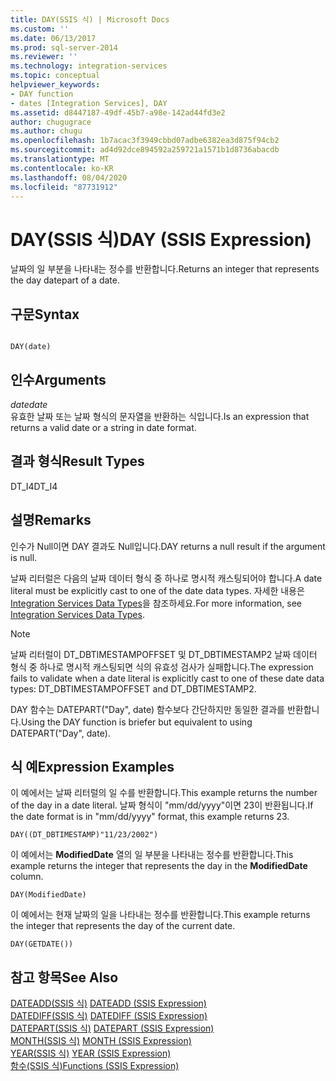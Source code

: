 ```yaml
---
title: DAY(SSIS 식) | Microsoft Docs
ms.custom: ''
ms.date: 06/13/2017
ms.prod: sql-server-2014
ms.reviewer: ''
ms.technology: integration-services
ms.topic: conceptual
helpviewer_keywords:
- DAY function
- dates [Integration Services], DAY
ms.assetid: d8447187-49df-45b7-a98e-142ad44fd3e2
author: chugugrace
ms.author: chugu
ms.openlocfilehash: 1b7acac3f3949cbbd07adbe6382ea3d875f94cb2
ms.sourcegitcommit: ad4d92dce894592a259721a1571b1d8736abacdb
ms.translationtype: MT
ms.contentlocale: ko-KR
ms.lasthandoff: 08/04/2020
ms.locfileid: "87731912"
---
```

# <a name="day-ssis-expression"></a><span data-ttu-id="19038-102">DAY(SSIS 식)</span><span class="sxs-lookup"><span data-stu-id="19038-102">DAY (SSIS Expression)</span></span>
  <span data-ttu-id="19038-103">날짜의 일 부분을 나타내는 정수를 반환합니다.</span><span class="sxs-lookup"><span data-stu-id="19038-103">Returns an integer that represents the day datepart of a date.</span></span>  
  
## <a name="syntax"></a><span data-ttu-id="19038-104">구문</span><span class="sxs-lookup"><span data-stu-id="19038-104">Syntax</span></span>  
  
```  
  
DAY(date)  
```  
  
## <a name="arguments"></a><span data-ttu-id="19038-105">인수</span><span class="sxs-lookup"><span data-stu-id="19038-105">Arguments</span></span>  
 <span data-ttu-id="19038-106">*date*</span><span class="sxs-lookup"><span data-stu-id="19038-106">*date*</span></span>  
 <span data-ttu-id="19038-107">유효한 날짜 또는 날짜 형식의 문자열을 반환하는 식입니다.</span><span class="sxs-lookup"><span data-stu-id="19038-107">Is an expression that returns a valid date or a string in date format.</span></span>  
  
## <a name="result-types"></a><span data-ttu-id="19038-108">결과 형식</span><span class="sxs-lookup"><span data-stu-id="19038-108">Result Types</span></span>  
 <span data-ttu-id="19038-109">DT_I4</span><span class="sxs-lookup"><span data-stu-id="19038-109">DT_I4</span></span>  
  
## <a name="remarks"></a><span data-ttu-id="19038-110">설명</span><span class="sxs-lookup"><span data-stu-id="19038-110">Remarks</span></span>  
 <span data-ttu-id="19038-111">인수가 Null이면 DAY 결과도 Null입니다.</span><span class="sxs-lookup"><span data-stu-id="19038-111">DAY returns a null result if the argument is null.</span></span>  
  
 <span data-ttu-id="19038-112">날짜 리터럴은 다음의 날짜 데이터 형식 중 하나로 명시적 캐스팅되어야 합니다.</span><span class="sxs-lookup"><span data-stu-id="19038-112">A date literal must be explicitly cast to one of the date data types.</span></span> <span data-ttu-id="19038-113">자세한 내용은 [Integration Services Data Types](../data-flow/integration-services-data-types.md)을 참조하세요.</span><span class="sxs-lookup"><span data-stu-id="19038-113">For more information, see [Integration Services Data Types](../data-flow/integration-services-data-types.md).</span></span>  
  
> [!NOTE]  
>  <span data-ttu-id="19038-114">날짜 리터럴이 DT_DBTIMESTAMPOFFSET 및 DT_DBTIMESTAMP2 날짜 데이터 형식 중 하나로 명시적 캐스팅되면 식의 유효성 검사가 실패합니다.</span><span class="sxs-lookup"><span data-stu-id="19038-114">The expression fails to validate when a date literal is explicitly cast to one of these date data types: DT_DBTIMESTAMPOFFSET and DT_DBTIMESTAMP2.</span></span>  
  
 <span data-ttu-id="19038-115">DAY 함수는 DATEPART("Day", date) 함수보다 간단하지만 동일한 결과를 반환합니다.</span><span class="sxs-lookup"><span data-stu-id="19038-115">Using the DAY function is briefer but equivalent to using DATEPART("Day", date).</span></span>  
  
## <a name="expression-examples"></a><span data-ttu-id="19038-116">식 예</span><span class="sxs-lookup"><span data-stu-id="19038-116">Expression Examples</span></span>  
 <span data-ttu-id="19038-117">이 예에서는 날짜 리터럴의 일 수를 반환합니다.</span><span class="sxs-lookup"><span data-stu-id="19038-117">This example returns the number of the day in a date literal.</span></span> <span data-ttu-id="19038-118">날짜 형식이 "mm/dd/yyyy"이면 23이 반환됩니다.</span><span class="sxs-lookup"><span data-stu-id="19038-118">If the date format is in "mm/dd/yyyy" format, this example returns 23.</span></span>  
  
```  
DAY((DT_DBTIMESTAMP)"11/23/2002")  
```  
  
 <span data-ttu-id="19038-119">이 예에서는 **ModifiedDate** 열의 일 부분을 나타내는 정수를 반환합니다.</span><span class="sxs-lookup"><span data-stu-id="19038-119">This example returns the integer that represents the day in the **ModifiedDate** column.</span></span>  
  
```  
DAY(ModifiedDate)  
```  
  
 <span data-ttu-id="19038-120">이 예에서는 현재 날짜의 일을 나타내는 정수를 반환합니다.</span><span class="sxs-lookup"><span data-stu-id="19038-120">This example returns the integer that represents the day of the current date.</span></span>  
  
```  
DAY(GETDATE())  
```  
  
## <a name="see-also"></a><span data-ttu-id="19038-121">참고 항목</span><span class="sxs-lookup"><span data-stu-id="19038-121">See Also</span></span>  
 <span data-ttu-id="19038-122">[DATEADD&#40;SSIS 식&#41;](dateadd-ssis-expression.md) </span><span class="sxs-lookup"><span data-stu-id="19038-122">[DATEADD &#40;SSIS Expression&#41;](dateadd-ssis-expression.md) </span></span>  
 <span data-ttu-id="19038-123">[DATEDIFF&#40;SSIS 식&#41;](datediff-ssis-expression.md) </span><span class="sxs-lookup"><span data-stu-id="19038-123">[DATEDIFF &#40;SSIS Expression&#41;](datediff-ssis-expression.md) </span></span>  
 <span data-ttu-id="19038-124">[DATEPART&#40;SSIS 식&#41;](datepart-ssis-expression.md) </span><span class="sxs-lookup"><span data-stu-id="19038-124">[DATEPART &#40;SSIS Expression&#41;](datepart-ssis-expression.md) </span></span>  
 <span data-ttu-id="19038-125">[MONTH&#40;SSIS 식&#41;](month-ssis-expression.md) </span><span class="sxs-lookup"><span data-stu-id="19038-125">[MONTH &#40;SSIS Expression&#41;](month-ssis-expression.md) </span></span>  
 <span data-ttu-id="19038-126">[YEAR&#40;SSIS 식&#41;](year-ssis-expression.md) </span><span class="sxs-lookup"><span data-stu-id="19038-126">[YEAR &#40;SSIS Expression&#41;](year-ssis-expression.md) </span></span>  
 [<span data-ttu-id="19038-127">함수&#40;SSIS 식&#41;</span><span class="sxs-lookup"><span data-stu-id="19038-127">Functions &#40;SSIS Expression&#41;</span></span>](functions-ssis-expression.md)  
  
  
